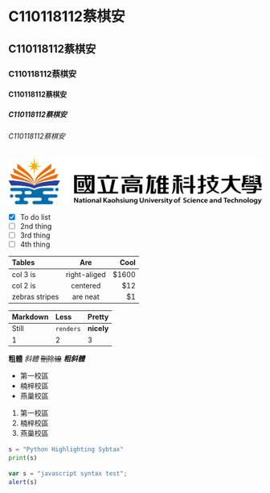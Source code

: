 # C110118112蔡棋安
## C110118112蔡棋安
### C110118112蔡棋安
#### C110118112蔡棋安
##### C110118112蔡棋安
###### C110118112蔡棋安

![NKUST](182513897.png "高科大")

- [x] To do list
- [ ] 2nd thing
- [ ] 3rd thing
- [ ] 4th thing

|**Tables**|**Are**|**Cool**|
|:---------|:----------:|-------:|
|col 3 is  |right-aliged|   $1600|
|col 2 is  |  centered  |     $12|
|zebras stripes|are neat|      $1|

|**Markdown**|**Less**|**Pretty**|
|:-----------|:-------|:---------|
|Still  |`renders`| **nicely**|
|1      |    2    |          3|

**粗體**
*斜體*
~~刪除線~~
***粗斜體***

+ 第一校區
+ 楠梓校區
+ 燕巢校區

1. 第一校區
2. 楠梓校區
3. 燕巢校區


```python
s = "Python Highlighting Sybtax"
print(s)
```

```js
var s = "javascript syntax test";
alert(s)
```
